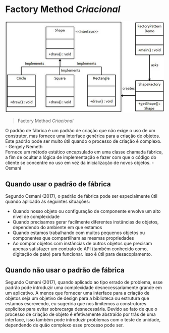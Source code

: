 # Factory Method _Criacional_

![FactoryMethod](./img/facotryMethod.png)
> Factory Method _Criacional_

O padrão de fábrica é um padrão de criação que não exige o uso de um construtor, mas fornece uma interface genérica para a criação de objetos. Este padrão pode ser muito útil quando o processo de criação é complexo. - Gergely Nemeth<br/>
Fornece um método estático encapsulado em uma classe chamada fábrica, a fim de ocultar a lógica de implementação e fazer com que o código do cliente se concentre no uso em vez da inicialização de novos objetos. - Osmani<br/>

## Quando usar o padrão de fábrica
Segundo Osmani (2017), o padrão de fábrica pode ser especialmente útil quando aplicado às seguintes situações:
- Quando nosso objeto ou configuração de componente envolve um alto nível de complexidade
- Quando precisamos gerar facilmente diferentes instâncias de objetos, dependendo do ambiente em que estamos
- Quando estamos trabalhando com muitos pequenos objetos ou componentes que compartilham as mesmas propriedades
- Ao compor objetos com instâncias de outros objetos que precisam apenas satisfazer um contrato de API (também conhecido como, digitação de pato) para funcionar. Isso é útil para desacoplamento.

## Quando não usar o padrão de fábrica
Segundo Osmani (2017), quando aplicado ao tipo errado de problema, esse padrão pode introduzir uma complexidade desnecessariamente grande em um aplicativo. A menos que fornecer uma interface para a criação de objetos seja um objetivo de design para a biblioteca ou estrutura que estamos escrevendo, eu sugeriria que nos limitemos a construtores explícitos para evitar sobrecarga desnecessária.
Devido ao fato de que o processo de criação de objeto é efetivamente abstraído por trás de uma interface, isso também pode introduzir problemas com o teste de unidade, dependendo de quão complexo esse processo pode ser.
